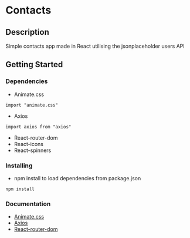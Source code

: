 # Contacts

## Description

Simple contacts app made in React utilising the jsonplaceholder users API

## Getting Started

### Dependencies

* Animate.css
```
import "animate.css"
```
* Axios
```
import axios from "axios"
```
* React-router-dom
* React-icons
* React-spinners

### Installing

* npm install to load dependencies from package.json
```
npm install
```

### Documentation

* [Animate.css](https://animate.style/)
* [Axios](https://axios-http.com/docs/intro)
* [React-router-dom](https://reactrouter.com/en/v6.3.0/getting-started/overview)
